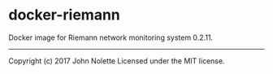 # docker-riemann

Docker image for Riemann network monitoring system 0.2.11.

---
Copyright (c) 2017 John Nolette Licensed under the MIT license.